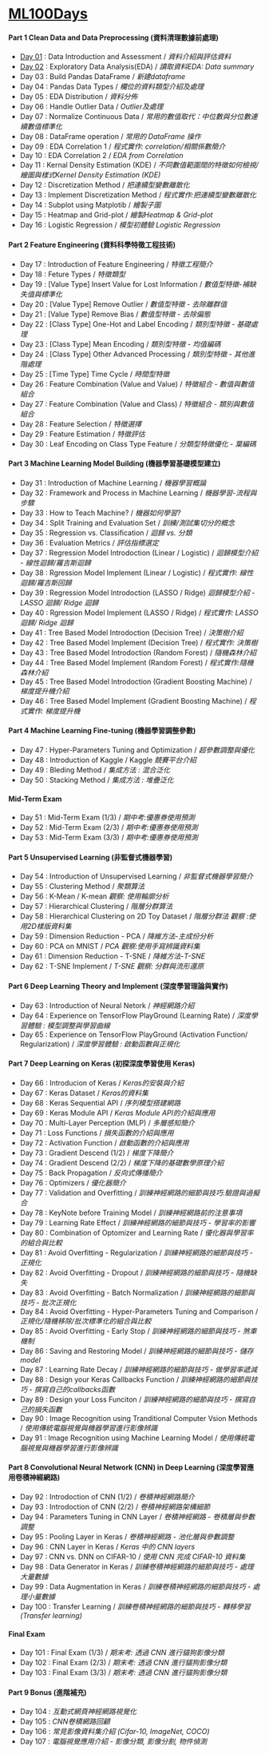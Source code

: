 # [ML100Days](https://ai100-2.cupoy.com/) 


#### Part 1 Clean Data and Data Preprocessing (資料清理數據前處理)
- [Day 01](https://github.com/ching0819/ML100Days/blob/master/homework/Day_001_HW.ipynb) : Data Introduction and Assessment / *資料介紹與評估資料*
- [Day 02](https://github.com/ching0819/ML100Days/blob/master/homework/Day_002_HW.ipynb) : Exploratory Data Analysis(EDA) / *讀取資料EDA: Data summary*
- Day 03 : Build Pandas DataFrame / *新建dataframe*
- Day 04 : Pandas Data Types / *欄位的資料類型介紹及處理*
- Day 05 : EDA Distribution / *資料分佈*
- Day 06 : Handle Outlier Data / *Outlier及處理*
- Day 07 : Normalize Continuous Data / *常用的數值取代：中位數與分位數連續數值標準化*
- Day 08 : DataFrame operation / *常用的 DataFrame 操作*
- Day 09 : EDA Correlation 1 / *程式實作: correlation/相關係數簡介*
- Day 10 : EDA Correlation 2 / *EDA from Correlation*
- Day 11 : Kernal Density Estimation (KDE) / *不同數值範圍間的特徵如何檢視/繪圖與樣式Kernel Density Estimation (KDE)*
- Day 12 : Discretization Method / *把連續型變數離散化*
- Day 13 : Implement Discretization Method / *程式實作:把連續型變數離散化*
- Day 14 : Subplot using Matplotib / *繪製子圖*
- Day 15 : Heatmap and Grid-plot / *繪製Heatmap & Grid-plot*
- Day 16 : Logistic Regression / *模型初體驗 Logistic Regression*

#### Part 2 Feature Engineering (資料科學特徵工程技術)
- Day 17 : Introduction of Feature Engineering / *特徵工程簡介*
- Day 18 : Feture Types / *特徵類型*
- Day 19 : [Value Type] Insert Value for Lost Information / *數值型特徵-補缺失值與標準化*
- Day 20 : [Value Type] Remove Outlier / *數值型特徵 - 去除離群值*
- Day 21 : [Value Type] Remove Bias / *數值型特徵 - 去除偏態*
- Day 22 : [Class Type] One-Hot and Label Encoding / *類別型特徵 - 基礎處理*
- Day 23 : [Class Type] Mean Encoding / *類別型特徵 - 均值編碼*
- Day 24 : [Class Type] Other Advanced Processing / *類別型特徵 - 其他進階處理*
- Day 25 : [Time Type] Time Cycle / *時間型特徵*
- Day 26 : Feature Combination (Value and Value) / *特徵組合 - 數值與數值組合*
- Day 27 : Feature Combination (Value and Class) / *特徵組合 - 類別與數值組合*
- Day 28 : Feature Selection / *特徵選擇*
- Day 29 : Feature Estimation / *特徵評估*
- Day 30 : Leaf Encoding on Class Type Feature / *分類型特徵優化 - 葉編碼*

#### Part 3 Machine Learning Model Building (機器學習基礎模型建立)
- Day 31 : Introduction of Machine Learning / *機器學習概論*
- Day 32 : Framework and Process in Machine Learning / *機器學習-流程與步驟*
- Day 33 : How to Teach Machine? / *機器如何學習?*
- Day 34 : Split Training and Evaluation Set / *訓練/測試集切分的概念*
- Day 35 : Regression vs. Classification / *迴歸 vs. 分類*
- Day 36 : Evaluation Metrics / *評估指標選定*
- Day 37 : Regression Model Introdoction (Linear / Logistic) / *迴歸模型介紹 - 線性迴歸/羅吉斯迴歸*
- Day 38 : Rgression Model Implement (Linear / Logistic) / *程式實作: 線性迴歸/羅吉斯回歸*
- Day 39 : Regression Model Introdoction (LASSO / Ridge) *迴歸模型介紹 - LASSO 迴歸/ Ridge 迴歸*
- Day 40 : Rgression Model Implement (LASSO / Ridge) / *程式實作: LASSO 迴歸/ Ridge 迴歸*
- Day 41 : Tree Based Model Introdoction (Decision Tree) / *決策樹介紹*
- Day 42 : Tree Based Model Implement (Decision Tree) / *程式實作: 決策樹*
- Day 43 : Tree Based Model Introdoction (Random Forest) / *隨機森林介紹*
- Day 44 : Tree Based Model Implement (Random Forest) / *程式實作:隨機森林介紹*
- Day 45 : Tree Based Model Introdoction (Gradient Boosting Machine) / *梯度提升機介紹*
- Day 46 : Tree Based Model Implement (Gradient Boosting Machine) / *程式實作: 梯度提升機*

#### Part 4 Machine Learning Fine-tuning (機器學習調整參數)
- Day 47 : Hyper-Parameters Tuning and Optimization / *超參數調整與優化*
- Day 48 : Introduction of Kaggle / Kaggle *競賽平台介紹*
- Day 49 : Bleding Method / *集成方法 : 混合泛化*
- Day 50 : Stacking Method / *集成方法 : 堆疊泛化*

#### Mid-Term Exam
- Day 51 : Mid-Term Exam (1/3) / *期中考:優惠券使用預測*
- Day 52 : Mid-Term Exam (2/3) / *期中考:優惠券使用預測*
- Day 53 : Mid-Term Exam (3/3) / *期中考:優惠券使用預測*

#### Part 5 Unsupervised Learning (非監督式機器學習)
- Day 54 : Introduction of Unsupervised Learning / *非監督式機器學習簡介*
- Day 55 : Clustering Method / *聚類算法*
- Day 56 : K-Mean / K-mean *觀察: 使用輪廓分析*
- Day 57 : Hierarchical Clustering / *階層分群算法*
- Day 58 : Hierarchical Clustering on 2D Toy Dataset / *階層分群法 觀察 :使用2D樣版資料集*
- Day 59 : Dimension Reduction - PCA / *降維方法-主成份分析*
- Day 60 : PCA on MNIST / *PCA 觀察:使用手寫辨識資料集*
- Day 61 : Dimension Reduction - T-SNE / *降維方法-T-SNE*
- Day 62 : T-SNE Implement / *T-SNE 觀察: 分群與流形還原*

#### Part 6 Deep Learning Theory and Implement (深度學習理論與實作)
- Day 63 : Introduction of Neural Netork / *神經網路介紹*
- Day 64 : Experience on TensorFlow PlayGround (Learning Rate) / *深度學習體驗 : 模型調整與學習曲線*
- Day 65 : Experience on TensorFlow PlayGround (Activation Function/ Regularization) / *深度學習體驗 : 啟動函數與正規化*

#### Part 7 Deep Learning on Keras (初探深度學習使用 Keras)
- Day 66 : Introducion of Keras / *Keras的安裝與介紹*
- Day 67 : Keras Dataset / *Keras的資料集*
- Day 68 : Keras Sequential API / *序列模型搭建網路*
- Day 69 : Keras Module API / *Keras Module API的介紹與應用*
- Day 70 : Multi-Layer Perception (MLP) / *多層感知簡介*
- Day 71 : Loss Functions / *損失函數的介紹與應用*
- Day 72 : Activation Function / *啟動函數的介紹與應用*
- Day 73 : Gradient Descend (1/2) / *梯度下降簡介*
- Day 74 : Gradient Descend (2/2) / *梯度下降的基礎數學原理介紹*
- Day 75 : Back Propagation / *反向式傳播簡介*
- Day 76 : Optimizers / *優化器簡介*
- Day 77 : Validation and Overfitting / *訓練神經網路的細節與技巧:驗證與過擬合*
- Day 78 : KeyNote before Training Model / *訓練神經網路前的注意事項*
- Day 79 : Learning Rate Effect / *訓練神經網路的細節與技巧 - 學習率的影響*
- Day 80 : Combination of Optomizer and Learning Rate / *優化器與學習率的組合與比較*
- Day 81 : Avoid Overfitting - Regularization / *訓練神經網路的細節與技巧 - 正規化*
- Day 82 : Avoid Overfitting - Dropout / *訓練神經網路的細節與技巧 - 隨機缺失*
- Day 83 : Avoid Overfitting - Batch Normalization / *訓練神經網路的細節與技巧 - 批次正規化*
- Day 84 : Avoid Overfitting - Hyper-Parameters Tuning and Comparison / *正規化/隨機移除/批次標準化的組合與比較*
- Day 85 : Avoid Overfitting - Early Stop / *訓練神經網路的細節與技巧 - 煞車機制*
- Day 86 : Saving and Restoring Model / *訓練神經網路的細節與技巧 - 儲存 model*
- Day 87 : Learning Rate Decay / *訓練神經網路的細節與技巧 - 做學習率遞減*
- Day 88 : Design your Keras Callbacks Function / *訓練神經網路的細節與技巧 - 撰寫自己的callbacks函數*
- Day 89 : Design your Loss Funciton / *訓練神經網路的細節與技巧 - 撰寫自己的損失函數*
- Day 90 : Image Recognition using Tranditional Computer Vsion Methods / *使用傳統電腦視覺與機器學習進行影像辨識*
- Day 91 : Image Recognition using Machine Learning Model / *使用傳統電腦視覺與機器學習進行影像辨識*

#### Part 8 Convolutional Neural Network (CNN) in Deep Learning (深度學習應用卷積神經網路)
- Day 92 : Introdoction of CNN (1/2) / *卷積神經網路簡介*
- Day 93 : Introdoction of CNN (2/2) / *卷積神經網路架構細節*
- Day 94 : Parameters Tuning in CNN Layer / *卷積神經網路 - 卷積層與參數調整*
- Day 95 : Pooling Layer in Keras / *卷積神經網路 - 池化層與參數調整*
- Day 96 : CNN Layer in Keras / *Keras 中的 CNN layers*
- Day 97 : CNN vs. DNN on CIFAR-10 / *使用 CNN 完成 CIFAR-10 資料集*
- Day 98 : Data Generator in Keras / *訓練卷積神經網路的細節與技巧 - 處理大量數據*
- Day 99 : Data Augmentation in Keras / *訓練卷積神經網路的細節與技巧 - 處理小量數據*
- Day 100 : Transfer Learning / *訓練卷積神經網路的細節與技巧 - 轉移學習 (Transfer learning)*

#### Final Exam
- Day 101 : Final Exam (1/3) / *期末考: 透過 CNN 進行貓狗影像分類*
- Day 102 : Final Exam (2/3) / *期末考: 透過 CNN 進行貓狗影像分類*
- Day 103 : Final Exam (3/3) / *期末考: 透過 CNN 進行貓狗影像分類*

#### Part 9 Bonus (進階補充)
- Day 104 : *互動式網頁神經網路視覺化*
- Day 105 : *CNN卷積網路回顧*
- Day 106 : *常見影像資料集介紹 (Cifar-10, ImageNet, COCO)*
- Day 107 : *電腦視覺應用介紹 - 影像分類, 影像分割, 物件偵測*


